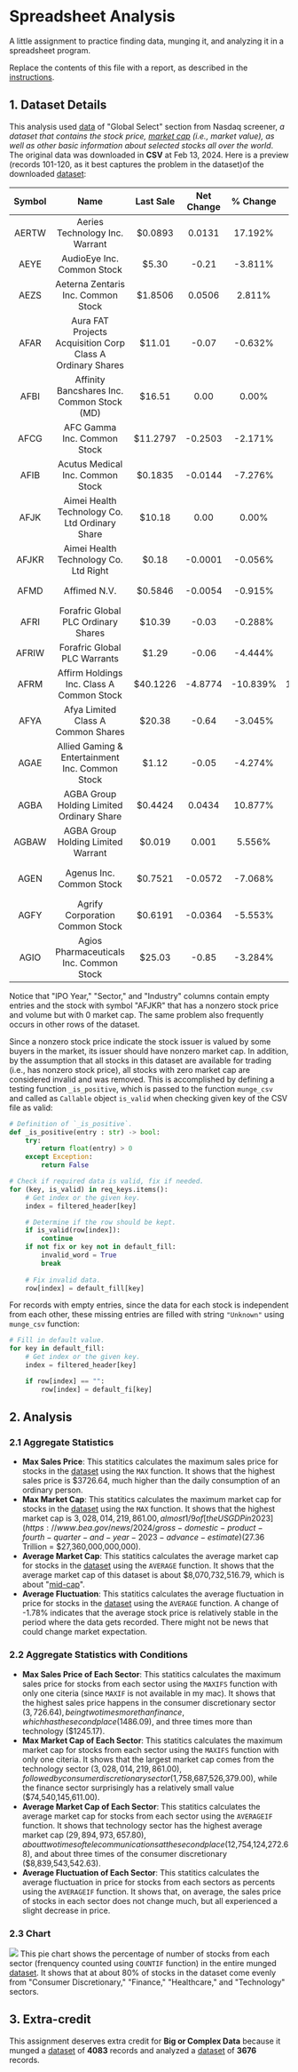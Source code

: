 # Spreadsheet Analysis

A little assignment to practice finding data, munging it, and analyzing it in a spreadsheet program.

Replace the contents of this file with a report, as described in the [instructions](./instructions.md).

## 1. Dataset Details
This analysis used [data](https://www.nasdaq.com/market-activity/stocks/screener) of "Global Select" section from Nasdaq screener, *a dataset that contains the stock price, [market cap](https://www.fidelity.com/learning-center/trading-investing/fundamental-analysis/understanding-market-capitalization) (i.e., market value), as well as other basic information about selected stocks all over the world*. The original data was downloaded in **CSV** at Feb 13, 2024. Here is a preview (records 101-120, as it best captures the problem in the dataset)of the downloaded [dataset](./data/nasdaq_screener_20240213.csv):
<!-- insert data here. add -->
| **Symbol** | **Name** | **Last Sale** | **Net Change** | **% Change** | **Market Cap**  | **Country** | **IPO Year** | **Volume** |**Sector** | **Industry** |
|:-:|:-:|:-:|:-:|:-:|:-:|:-:|:-:|:-:|:-:|:-:|
|AERTW|Aeries Technology Inc. Warrant|$0.0893|0.0131|17.192%|1394777.00|United States|2021|432|Consumer Discretionary|Professional Services|
|AEYE|AudioEye Inc. Common Stock|$5.30|-0.21|-3.811%|63010910.00|United States||18586|Technology|EDP Services|
|AEZS|Aeterna Zentaris Inc. Common Stock|$1.8506|0.0506|2.811%|8986284.00|Canada||4058|Health Care|Biotechnology: Pharmaceutical Preparations|
|AFAR|Aura FAT Projects Acquisition Corp Class A Ordinary Shares|$11.01|-0.07|-0.632%|0.00|Singapore|2022|4043|Finance|Blank Checks|
|AFBI|Affinity Bancshares Inc. Common Stock (MD)|$16.51|0.00|0.00%|105470982.00|United States|2017|775|Finance|Major Banks|
|AFCG|AFC Gamma Inc. Common Stock|$11.2797|-0.2503|-2.171%|230756685.00|United States|2021|106322|Real Estate|Real Estate Investment Trusts|
|AFIB|Acutus Medical Inc. Common Stock|$0.1835|-0.0144|-7.276%|5377243.00|United States|2020|104888|Health Care|Biotechnology: Electromedical & Electrotherapeutic Apparatus|
|AFJK|Aimei Health Technology Co. Ltd Ordinary Share|$10.18|0.00|0.00%|0.00|United States|2024|5525|||
|AFJKR|Aimei Health Technology Co. Ltd Right|$0.18|-0.0001|-0.056%|0.00|United States|2024|1100|||
|AFMD|Affimed N.V.|$0.5846|-0.0054|-0.915%|87303775.00|Germany|2014|511305|Health Care|Biotechnology: Pharmaceutical Preparations|
|AFRI|Forafric Global PLC Ordinary Shares|$10.39|-0.03|-0.288%|279283200.00|Gibraltar||19884|Consumer Staples|Packaged Foods|
|AFRIW|Forafric Global PLC Warrants|$1.29|-0.06|-4.444%|73374029.00|Gibraltar||15840|Consumer Staples|Packaged Foods|
|AFRM|Affirm Holdings Inc. Class A Common Stock|$40.1226|-4.8774|-10.839%|12312587567.00|United States|2021|12428965|Consumer Discretionary|Business Services|
|AFYA|Afya Limited Class A Common Shares|$20.38|-0.64|-3.045%|1910071275.00|Brazil|2019|18008|Real Estate|Other Consumer Services|
|AGAE|Allied Gaming & Entertainment Inc. Common Stock|$1.12|-0.05|-4.274%|41263783.00|United States|2017|48368|Telecommunications|Cable & Other Pay Television Services|
|AGBA|AGBA Group Holding Limited Ordinary Share|$0.4424|0.0434|10.877%|29889428.00|Hong Kong|2019|247181|Finance|Investment Managers|
|AGBAW|AGBA Group Holding Limited Warrant|$0.019|0.001|5.556%|1283678.00|Hong Kong|2019|11532|Finance|Investment Managers|
|AGEN|Agenus Inc. Common Stock|$0.7521|-0.0572|-7.068%|286922744.00|United States|2000|8232149|Health Care|Biotechnology: Biological Products (No Diagnostic Substances)|
|AGFY|Agrify Corporation Common Stock|$0.6191|-0.0364|-5.553%|1053240.00|United States|2021|254561|Consumer Discretionary|Military/Government/Technical|
|AGIO|Agios Pharmaceuticals Inc. Common Stock|$25.03|-0.85|-3.284%|1398958839.00|United States|2013|234319|Health Care|Biotechnology: Pharmaceutical Preparations|

Notice that "IPO Year," "Sector," and "Industry" columns contain empty entries and the stock with symbol "AFJKR" that has a nonzero stock price and volume but with 0 market cap. The same problem also frequently occurs in other rows of the dataset.

Since a nonzero stock price indicate the stock issuer is valued by some buyers in the market, its issuer should have nonzero market cap. In addition, by the assumption that all stocks in this dataset are available for trading (i.e., has nonzero stock price), all stocks with zero market cap are considered invalid and was removed. This is accomplished by defining a testing function `_is_positive`, which is passed to the function `munge_csv`
and called as `Callable` object `is_valid` when checking given key of the CSV file as valid:
```Python
# Definition of `_is_positive`.
def _is_positive(entry : str) -> bool:
    try:
        return float(entry) > 0
    except Exception:
        return False
```
```Python
# Check if required data is valid, fix if needed.
for (key, is_valid) in req_keys.items():
    # Get index or the given key.
    index = filtered_header[key]

    # Determine if the row should be kept.
    if is_valid(row[index]):
        continue
    if not fix or key not in default_fill:
        invalid_word = True
        break
                
    # Fix invalid data.
    row[index] = default_fill[key]
```

For records with empty entries, since the data for each stock is independent from each other, these missing entries are filled with string `"Unknown"` using `munge_csv` function:
```Python
# Fill in default value.
for key in default_fill:
    # Get index or the given key.
    index = filtered_header[key]

    if row[index] == "":
        row[index] = default_fi[key]
```


## 2. Analysis
### 2.1 Aggregate Statistics
- **Max Sales Price**: This statitics calculates the maximum sales price for stocks in the [dataset](./data/clean_data.csv) using the `MAX` function. It shows that the highest sales price is $3726.64, much higher than the daily consumption of an ordinary person.
- **Max Market Cap**: This statitics calculates the maximum market cap for stocks in the [dataset](./data/clean_data.csv) using the `MAX` function. It shows that the highest market cap is $3,028,014,219,861.00, almost 1/9 of [the US GDP in 2023](https://www.bea.gov/news/2024/gross-domestic-product-fourth-quarter-and-year-2023-advance-estimate) ($27.36 Trillion = $27,360,000,000,000).
- **Average Market Cap**: This statitics calculates the average market cap for stocks in the [dataset](./data/clean_data.csv) using the `AVERAGE` function. It shows that the average market cap of this dataset is about $8,070,732,516.79, which is about "[mid-cap](https://www.businessinsider.com/personal-finance/what-is-market-cap)".
- **Average Fluctuation**: This statitics calculates the average fluctuation in price for stocks in the [dataset](./data/clean_data.csv) using the `AVERAGE` function. A change of -1.78% indicates that the average stock price is relatively stable in the period where the data gets recorded. There might not be news that could change market expectation.

### 2.2 Aggregate Statistics with Conditions
- **Max Sales Price of Each Sector**: This statitics calculates the maximum sales price for stocks from each sector using the `MAXIFS` function with only one citeria (since `MAXIF` is not available in my mac). It shows that the highest sales price happens in the consumer discretionary sector ($3,726.64), being two times more than finance, which has the second place ($1486.09), and three times more than technology ($1245.17).
- **Max Market Cap of Each Sector**: This statitics calculates the maximum market cap for stocks from each sector using the `MAXIFS` function with only one citeria. It shows that the largest market cap comes from the technology sector ($3,028,014,219,861.00), followed by consumer discretionary sector ($1,758,687,526,379.00), while the finance sector surprisingly has a relatively small value ($74,540,145,611.00).
- **Average Market Cap of Each Sector**: This statitics calculates the average market cap for stocks from each sector using the `AVERAGEIF` function. It shows that technology sector has the highest average market cap ($29,894,973,657.80), about two times of telecommunications at the second place ($12,754,124,272.68), and about three times of the consumer discretionary ($8,839,543,542.63).
- **Average Fluctuation of Each Sector**: This statitics calculates the average fluctuation in price for stocks from each sectors as percents using the `AVERAGEIF` function. It shows that, on average, the sales price of stocks in each sector does not change much, but all experienced a slight decrease in price.

### 2.3 Chart
<img src="./images/analysis_chart.png"></img>
This pie chart shows the percentage of number of stocks from each sector (frenquency counted using `COUNTIF` function) in the entire munged [dataset](./data/clean_data.csv). It shows that at about 80% of stocks in the dataset come evenly from "Consumer Discretionary," "Finance," "Healthcare," and "Technology" sectors. 

## 3. Extra-credit

This assignment deserves extra credit for **Big or Complex Data** because 
it munged a [dataset](./data/nasdaq_screener_20240206.csv) of **4083** records and analyzed a [dataset](./data/clean_data.csv) of **3676** records.